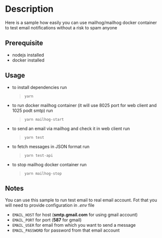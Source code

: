 # Description

Here is a sample how easily you can use
mailhog/mailhog docker container to test
email notifications without a risk to spam anyone

## Prerequisite

* nodejs installed
* docker installed

## Usage

* to install dependencies run  
  > `yarn`
* to run docker mailhog container (it will use 8025 port for web client and 1025 podt smtp) run  
  > `yarn mailhog-start`
* to send an email via mailhog and check it in web client run  
  > `yarn test`
* to fetch messages in JSON format run  
  > `yarn test-api`
* to stop mailhog docker container run  
  > `yarn mailhog-stop`

## Notes

You can use this sample to run test email to real email account. Fot that you will need to provide configuration in *.env* file
* `EMAIL_HOST` for host (**smtp.gmail.com** for using gmail account)
* `EMAIL_PORT` for port (**587** for gmail)
* `EMAIL_USER` for email from which you want to send a message
* `EMAIL_PASSWORD` for password from that email account

